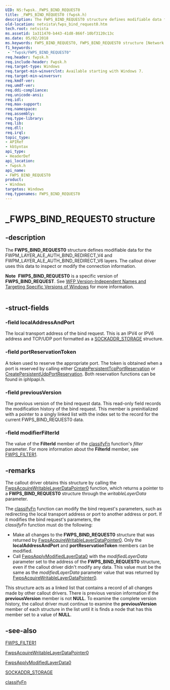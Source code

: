 ```yaml
---
UID: NS:fwpsk._FWPS_BIND_REQUEST0
title: _FWPS_BIND_REQUEST0 (fwpsk.h)
description: The FWPS_BIND_REQUEST0 structure defines modifiable data for the FWPM_LAYER_ALE_AUTH_BIND_REDIRECT_V4 and FWPM_LAYER_ALE_AUTH_BIND_REDIRECT_V6 layers.
old-location: netvista\fwps_bind_request0.htm
tech.root: netvista
ms.assetid: 1a311470-b443-41d8-866f-10bf3120c13c
ms.date: 05/02/2018
ms.keywords: FWPS_BIND_REQUEST0, FWPS_BIND_REQUEST0 structure [Network Drivers Starting with Windows Vista], _FWPS_BIND_REQUEST0, fwpsk/FWPS_BIND_REQUEST0, netvista.fwps_bind_request0, wfp_ref_3_struct_3_fwps_A-E_2be0409e-0b99-44ba-ad3c-bc3c6bb1bee7.xml
f1_keywords:
 - "fwpsk/FWPS_BIND_REQUEST0"
req.header: fwpsk.h
req.include-header: Fwpsk.h
req.target-type: Windows
req.target-min-winverclnt: Available starting with Windows 7.
req.target-min-winversvr: 
req.kmdf-ver: 
req.umdf-ver: 
req.ddi-compliance: 
req.unicode-ansi: 
req.idl: 
req.max-support: 
req.namespace: 
req.assembly: 
req.type-library: 
req.lib: 
req.dll: 
req.irql: 
topic_type:
- APIRef
- kbSyntax
api_type:
- HeaderDef
api_location:
- fwpsk.h
api_name:
- FWPS_BIND_REQUEST0
product:
- Windows
targetos: Windows
req.typenames: FWPS_BIND_REQUEST0
---
```


# _FWPS_BIND_REQUEST0 structure


## -description


The <b>FWPS_BIND_REQUEST0</b> structure defines modifiable data for the FWPM_LAYER_ALE_AUTH_BIND_REDIRECT_V4
  and FWPM_LAYER_ALE_AUTH_BIND_REDIRECT_V6 layers. The callout driver uses this data to inspect or modify the
  connection information.
<div class="alert"><b>Note</b>  <b>FWPS_BIND_REQUEST0</b> is a specific version of <b>FWPS_BIND_REQUEST</b>. See <a href="https://docs.microsoft.com/windows/desktop/FWP/wfp-version-independent-names-and-targeting-specific-versions-of-windows">WFP Version-Independent Names and Targeting Specific Versions of Windows</a> for more information.</div><div> </div>

## -struct-fields




### -field localAddressAndPort

The local transport address of the bind request. This is an IPV4 or IPV6 address and TCP/UDP port
     formatted as a 
     <a href="https://docs.microsoft.com/windows/desktop/api/ws2def/ns-ws2def-sockaddr_storage">SOCKADDR_STORAGE</a> structure.


### -field portReservationToken

A token used to reserve the appropriate port. The token is obtained when a port is reserved by
     calling either 
     <a href="https://docs.microsoft.com/windows/desktop/api/iphlpapi/nf-iphlpapi-createpersistenttcpportreservation">CreatePersistentTcpPortReservation</a> or 
     <a href="https://docs.microsoft.com/windows/desktop/api/iphlpapi/nf-iphlpapi-createpersistentudpportreservation">CreatePersistentUdpPortReservation</a>. Both reservation functions can be found in iphlpapi.h.


### -field previousVersion

The previous version of the bind request data. This read-only field records the modification history of the bind request. This member is preinitialized with a pointer to a singly linked list with the index set to the record for the current FWPS_BIND_REQUEST0 data.



### -field modifierFilterId

The value of the 
     <b>FilterId</b> member of the 
     <a href="https://docs.microsoft.com/windows-hardware/drivers/ddi/_netvista/">classifyFn</a> function's 
     <i>filter</i> parameter. For more information about the 
     <b>FilterId</b> member, see 
     <a href="https://docs.microsoft.com/windows/desktop/api/fwpstypes/ns-fwpstypes-fwps_filter1_">FWPS_FILTER1</a>.


## -remarks



The callout driver obtains this structure by calling the 
    <a href="https://docs.microsoft.com/windows-hardware/drivers/ddi/fwpsk/nf-fwpsk-fwpsacquirewritablelayerdatapointer0">
    FwpsAcquireWritableLayerDataPointer0</a> function, which returns a pointer to a <b>FWPS_BIND_REQUEST0</b>
    structure through the 
    <i>writableLayerData</i> parameter.

The 
    <a href="https://docs.microsoft.com/windows-hardware/drivers/ddi/_netvista/">classifyFn</a> function can modify the bind
    request's parameters, such as redirecting the local transport address or port to another address or port. If
    it modifies the bind request's parameters, the  
    <i>classifyFn</i> function must do the following:

<ul>
<li>
Make all changes to the <b>FWPS_BIND_REQUEST0</b> structure that was returned by
      <a href="https://docs.microsoft.com/windows-hardware/drivers/ddi/fwpsk/nf-fwpsk-fwpsacquirewritablelayerdatapointer0">FwpsAcquireWritableLayerDataPointer0</a>. Only the 
      <b>localAddressAndPort</b> and 
      <b>portReservationToken</b> members can be modified.

</li>
<li>
Call 
      <a href="https://docs.microsoft.com/windows-hardware/drivers/ddi/fwpsk/nf-fwpsk-fwpsapplymodifiedlayerdata0">
      FwpsApplyModifiedLayerData0</a> with the 
      <i>modifiedLayerData</i> parameter set to the address of the <b>FWPS_BIND_REQUEST0</b> structure, even if the callout driver didn't modify any data. This value
      must be the same as the 
      <i>modifiedLayerData</i> parameter value that was returned by 
      <a href="https://docs.microsoft.com/windows-hardware/drivers/ddi/fwpsk/nf-fwpsk-fwpsacquirewritablelayerdatapointer0">
      FwpsAcquireWritableLayerDataPointer0</a>.

</li>
</ul>
This structure acts as a linked list that contains a record of all changes made by other callout
    drivers. There is previous version information if the 
    <b>previousVersion</b> member is not <b>NULL</b>. To examine the complete version history, the callout driver
    must continue to examine the 
    <b>previousVersion</b> member of each structure in the list until it is finds a node that has this member set to a value of <b>NULL</b>.




## -see-also




<a href="https://docs.microsoft.com/windows/desktop/api/fwpstypes/ns-fwpstypes-fwps_filter1_">FWPS_FILTER1</a>



<a href="https://docs.microsoft.com/windows-hardware/drivers/ddi/fwpsk/nf-fwpsk-fwpsacquirewritablelayerdatapointer0">
   FwpsAcquireWritableLayerDataPointer0</a>



<a href="https://docs.microsoft.com/windows-hardware/drivers/ddi/fwpsk/nf-fwpsk-fwpsapplymodifiedlayerdata0">FwpsApplyModifiedLayerData0</a>



<a href="https://docs.microsoft.com/windows/desktop/api/ws2def/ns-ws2def-sockaddr_storage">SOCKADDR_STORAGE</a>



<a href="https://docs.microsoft.com/windows-hardware/drivers/ddi/_netvista/">classifyFn</a>
 

 


